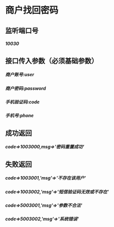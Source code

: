 # 商户找回密码
## 监听端口号
##### *10030*
## 接口传入参数（必须基础参数）
##### **商户账号**:*user*
##### **商户密码**:*password*
##### **手机验证码**:*code*
##### **手机号**:*phone*

## 成功返回
##### **code=>1003000,msg=>'密码重置成功'**
## 失败返回
##### **code=>1003001,'msg'=>'不存在该用户'**
##### **code=>1003002,'msg'=>'短信验证码无效或不存在'**
##### **code=>5003001,'msg'=>'参数不合法'**
##### **code=>5003002,'msg'=>'系统错误'**
